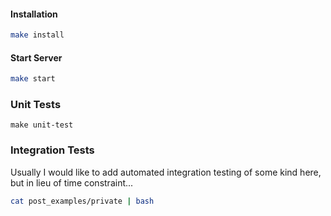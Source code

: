 #### Installation
``` bash
make install
```

#### Start Server
``` bash
make start
```

### Unit Tests
```
make unit-test
```

### Integration Tests
Usually I would like to add automated integration testing of some kind here, but in lieu of time constraint...
``` bash
cat post_examples/private | bash
```
